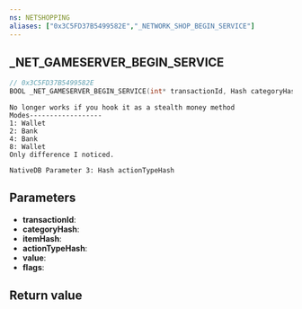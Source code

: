 ```yaml
---
ns: NETSHOPPING
aliases: ["0x3C5FD37B5499582E","_NETWORK_SHOP_BEGIN_SERVICE"]
---
```

## _NET_GAMESERVER_BEGIN_SERVICE

```c
// 0x3C5FD37B5499582E
BOOL _NET_GAMESERVER_BEGIN_SERVICE(int* transactionId, Hash categoryHash, Hash itemHash, int actionTypeHash, int value, int flags);
```

```
No longer works if you hook it as a stealth money method  
Modes------------------  
1: Wallet  
2: Bank  
4: Bank  
8: Wallet  
Only difference I noticed.  
```

```
NativeDB Parameter 3: Hash actionTypeHash
```

## Parameters
* **transactionId**: 
* **categoryHash**: 
* **itemHash**: 
* **actionTypeHash**: 
* **value**: 
* **flags**: 

## Return value
